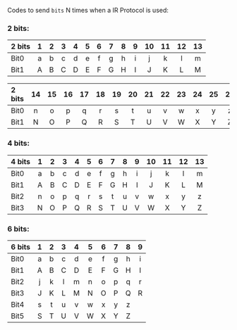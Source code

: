 Codes to send `bits` N times when a IR Protocol is used:

### 2 bits:
|2 bits|1|2|3|4|5|6|7|8|9|10|11|12|13|
|:-|:-:|:-:|:-:|:-:|:-:|:-:|:-:|:-:|:-:|:-:|:-:|:-:|:-:|
|Bit0|a|b|c|d|e|f|g|h|i|j|k|l|m|
|Bit1|A|B|C|D|E|F|G|H|I|J|K|L|M|

|2 bits|14|15|16|17|18|19|20|21|22|23|24|25|26|
|:-|:-:|:-:|:-:|:-:|:-:|:-:|:-:|:-:|:-:|:-:|:-:|:-:|:-:|
|Bit0|n|o|p|q|r|s|t|u|v|w|x|y|z|
|Bit1|N|O|P|Q|R|S|T|U|V|W|X|Y|Z|

### 4 bits:
|4 bits|1|2|3|4|5|6|7|8|9|10|11|12|13|
|:-|:-:|:-:|:-:|:-:|:-:|:-:|:-:|:-:|:-:|:-:|:-:|:-:|:-:|
|Bit0|a|b|c|d|e|f|g|h|i|j|k|l|m|
|Bit1|A|B|C|D|E|F|G|H|I|J|K|L|M|
|Bit2|n|o|p|q|r|s|t|u|v|w|x|y|z|
|Bit3|N|O|P|Q|R|S|T|U|V|W|X|Y|Z|

### 6 bits:
|6 bits|1|2|3|4|5|6|7|8|9|
|:-|:-:|:-:|:-:|:-:|:-:|:-:|:-:|:-:|:-:|
|Bit0|a|b|c|d|e|f|g|h|i|
|Bit1|A|B|C|D|E|F|G|H|I|
|Bit2|j|k|l|m|n|o|p|q|r|
|Bit3|J|K|L|M|N|O|P|Q|R|
|Bit4|s|t|u|v|w|x|y|z| |
|Bit5|S|T|U|V|W|X|Y|Z| |
